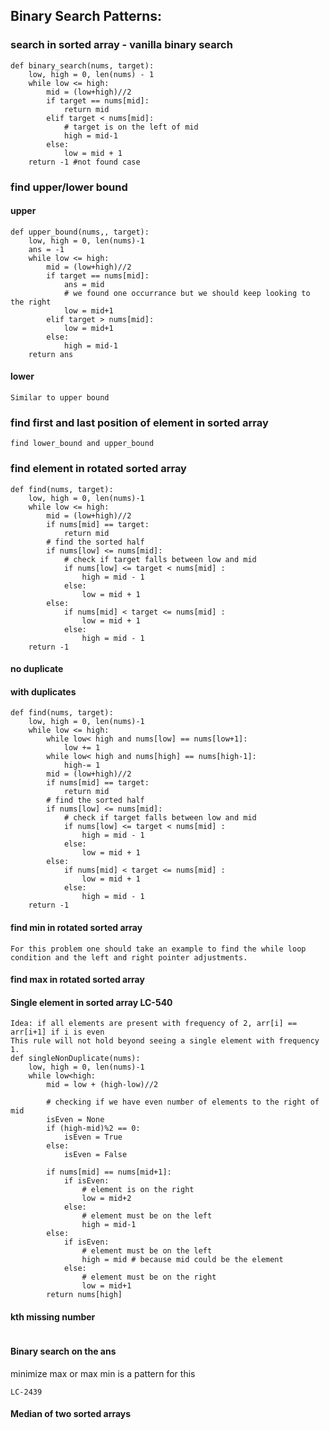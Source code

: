 ## Binary Search Patterns:

### search in sorted array - vanilla binary search

```
def binary_search(nums, target):
    low, high = 0, len(nums) - 1
    while low <= high:
        mid = (low+high)//2
        if target == nums[mid]:
            return mid
        elif target < nums[mid]:
            # target is on the left of mid
            high = mid-1
        else:
            low = mid + 1
    return -1 #not found case
```

### find upper/lower bound
#### upper
```
def upper_bound(nums,, target):
    low, high = 0, len(nums)-1
    ans = -1
    while low <= high:
        mid = (low+high)//2
        if target == nums[mid]:
            ans = mid
            # we found one occurrance but we should keep looking to the right 
            low = mid+1
        elif target > nums[mid]:
            low = mid+1
        else:
            high = mid-1
    return ans
```
#### lower
```
Similar to upper bound
```
### find first and last position of element in sorted array
```
find lower_bound and upper_bound
```
### find element in rotated sorted array
```
def find(nums, target):
    low, high = 0, len(nums)-1
    while low <= high:
        mid = (low+high)//2
        if nums[mid] == target:
            return mid
        # find the sorted half
        if nums[low] <= nums[mid]:
            # check if target falls between low and mid
            if nums[low] <= target < nums[mid] :
                high = mid - 1
            else:
                low = mid + 1
        else:
            if nums[mid] < target <= nums[mid] :
                low = mid + 1
            else:
                high = mid - 1
    return -1
```
#### no duplicate
#### with duplicates
```
def find(nums, target):
    low, high = 0, len(nums)-1
    while low <= high:
        while low< high and nums[low] == nums[low+1]:
            low += 1
        while low< high and nums[high] == nums[high-1]:
            high-= 1
        mid = (low+high)//2
        if nums[mid] == target:
            return mid
        # find the sorted half
        if nums[low] <= nums[mid]:
            # check if target falls between low and mid
            if nums[low] <= target < nums[mid] :
                high = mid - 1
            else:
                low = mid + 1
        else:
            if nums[mid] < target <= nums[mid] :
                low = mid + 1
            else:
                high = mid - 1
    return -1
```
#### find min in rotated sorted array
```
For this problem one should take an example to find the while loop condition and the left and right pointer adjustments. 
```
#### find max in rotated sorted array

#### Single element in sorted array LC-540
```
Idea: if all elements are present with frequency of 2, arr[i] == arr[i+1] if i is even
This rule will not hold beyond seeing a single element with frequency 1.
def singleNonDuplicate(nums):
    low, high = 0, len(nums)-1
    while low<high:
        mid = low + (high-low)//2
        
        # checking if we have even number of elements to the right of mid
        isEven = None 
        if (high-mid)%2 == 0:
            isEven = True
        else:
            isEven = False
        
        if nums[mid] == nums[mid+1]:
            if isEven:
                # element is on the right
                low = mid+2
            else:
                # element must be on the left
                high = mid-1
        else:
            if isEven:
                # element must be on the left
                high = mid # because mid could be the element
            else:
                # element must be on the right
                low = mid+1
        return nums[high]
```
#### kth missing number
```

```

#### Binary search on the ans
minimize max or max min is a pattern for this
```
LC-2439

```
#### Median of two sorted arrays
```
```
